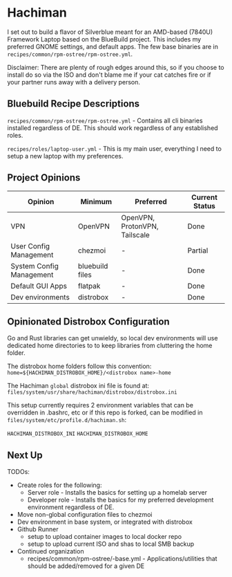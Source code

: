 # Hachiman

I set out to build a flavor of Silverblue meant for an AMD-based (7840U) Framework Laptop based on the BlueBuild project.
This includes my preferred GNOME settings, and default apps. The few base binaries are in
`recipes/common/rpm-ostree/rpm-ostree.yml`.

Disclaimer: There are plenty of rough edges around this, so if you choose to install do so via the ISO and don't
blame me if your cat catches fire or if your partner runs away with a delivery person.

## Bluebuild Recipe Descriptions

`recipes/common/rpm-ostree/rpm-ostree.yml` - Contains all cli binaries installed regardless of DE. This should work
regardless of any established roles.

`recipes/roles/laptop-user.yml` - This is my main user, everything I need to setup a new laptop with my preferences.

## Project Opinions

| Opinion | Minimum | Preferred | Current Status |
| --- | --- | --- | --- |
| VPN | OpenVPN | OpenVPN, ProtonVPN, Tailscale | Done |
| User Config Management | chezmoi | - | Partial |
| System Config Management | bluebuild files | - | Done |
| Default GUI Apps | flatpak | - | Done |
| Dev environments | distrobox | - | Done |

## Opinionated Distrobox Configuration

Go and Rust libraries can get unwieldy, so local dev environments will use dedicated home directories to
to keep libraries from cluttering the home folder.

The distrobox home folders follow this convention:
`home=${HACHIMAN_DISTROBOX_HOME}/<distrobox name>-home`

The Hachiman `global` distrobox ini file is found at:
`files/system/usr/share/hachiman/distrobox/distrobox.ini`

This setup currently requires 2 environment variables that can be overridden in .bashrc, etc or
if this repo is forked, can be modified in `files/system/etc/profile.d/hachiman.sh`:

`HACHIMAN_DISTROBOX_INI`
`HACHIMAN_DISTROBOX_HOME`

## Next Up

TODOs:
- Create roles for the following:
  - Server role - Installs the basics for setting up a homelab server
  - Developer role - Installs the basics for my preferred development environment regardless of DE.
- Move non-global configuration files to chezmoi
- Dev environment in base system, or integrated with distrobox
- Github Runner
  - setup to upload container images to local docker repo
  - setup to upload current ISO and shas to local SMB backup
- Continued organization
  - recipes/common/rpm-ostree/<DE>-base.yml - Applications/utilities that should be added/removed for a given DE
